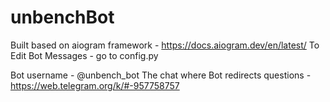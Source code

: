 # unbenchBot 

Built based on aiogram framework - https://docs.aiogram.dev/en/latest/
To Edit Bot Messages - go to config.py

Bot username - @unbench_bot
The chat where Bot redirects questions - https://web.telegram.org/k/#-957758757

